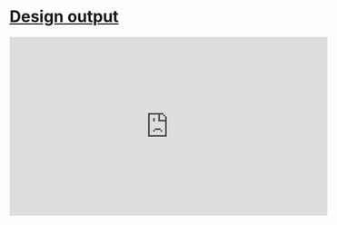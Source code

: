 # [Design output](/wilcom-docs/Summary/summary_-_designs/Design_output)

<iframe src="https://www.youtube.com/embed/Vpgo5dWgonk" frameborder="0" 
      allow="accelerometer; autoplay; clipboard-write; encrypted-media; gyroscope; picture-in-picture" 
      allowfullscreen="" style="width: 560px; height: 315px;">
</iframe>
